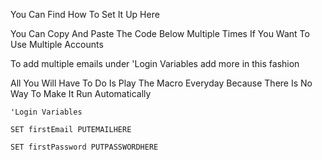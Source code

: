 You Can Find How To Set It Up Here

You Can Copy And Paste The Code Below Multiple Times If You Want To Use Multiple Accounts

To add multiple emails under 'Login Variables add more in this fashion 


All You Will Have To Do Is Play The Macro Everyday Because There Is No Way To Make It Run Automatically

`'Login Variables`

`SET firstEmail PUTEMAILHERE`

`SET firstPassword PUTPASSWORDHERE`
